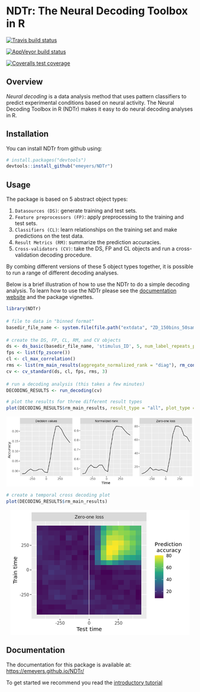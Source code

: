
<!-- README.md is generated from README.Rmd. Please edit that file -->

# NDTr: The Neural Decoding Toolbox in R

<!-- badges: start -->

[![Travis build
status](https://travis-ci.com/emeyers/NDTr.svg?branch=master)](https://travis-ci.com/emeyers/NDTr)

[![AppVeyor build
status](https://ci.appveyor.com/api/projects/status/github/emeyers/NDTr?branch=master&svg=true)](https://ci.appveyor.com/project/emeyers/NDTr)

[![Coveralls test
coverage](https://coveralls.io/repos/github/emeyers/NDTr/badge.svg)](https://coveralls.io/r/emeyers/NDTr?branch=master)

<!-- badges: end -->

<p>

## Overview

*Neural decoding* is a data analysis method that uses pattern
classifiers to predict experimental conditions based on neural activity.
The Neural Decoding Toolbox in R (NDTr) makes it easy to do neural
decoding analyses in R.

## Installation

You can install NDTr from github using:

``` r
# install.packages("devtools")
devtools::install_github("emeyers/NDTr")
```

## Usage

The package is based on 5 abstract object types:

1.  `Datasources (DS)`: generate training and test sets.
2.  `Feature preprocessors (FP)`: apply preprocessing to the training
    and test sets.
3.  `Classifiers (CL)`: learn relationships on the training set and make
    predictions on the test data.
4.  `Result Metrics (RM)`: summarize the prediction accuracies.
5.  `Cross-validators (CV)`: take the DS, FP and CL objects and run a
    cross-validation decoding procedure.

By combing different versions of these 5 object types together, it is
possible to run a range of different decoding analyses.

Below is a brief illustration of how to use the NDTr to do a simple
decoding analysis. To learn how to use the NDTr please see the
[documentation website](https://emeyers.github.io/NDTr/) and the package
vignettes.

``` r
library(NDTr)

# file to data in "binned format"
basedir_file_name <- system.file(file.path("extdata", "ZD_150bins_50sampled.Rda"), package="NDTr")

# create the DS, FP, CL, RM, and CV objects
ds <- ds_basic(basedir_file_name, 'stimulus_ID', 5, num_label_repeats_per_cv_split = 3)
fps <- list(fp_zscore())
cl <- cl_max_correlation()
rms <- list(rm_main_results(aggregate_normalized_rank = "diag"), rm_confusion_matrix())
cv <- cv_standard(ds, cl, fps, rms, 3) 

# run a decoding analysis (this takes a few minutes) 
DECODING_RESULTS <- run_decoding(cv)
```

``` r
# plot the results for three different result types
plot(DECODING_RESULTS$rm_main_results, result_type = "all", plot_type = "line")
```

<img src="man/figures/README-line_plot-1.png" style="display: block; margin: auto;" />

``` r
# create a temporal cross decoding plot
plot(DECODING_RESULTS$rm_main_results)
```

<img src="man/figures/README-TCD_plot-1.png" style="display: block; margin: auto;" />

## Documentation

The documentation for this package is available at:
<https://emeyers.github.io/NDTr/>

To get started we recommend you read the [introductory
tutorial](https://emeyers.github.io/NDTr/articles/introduction_tutorial.html)
